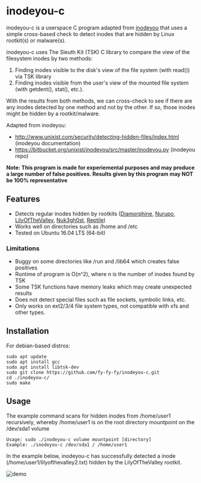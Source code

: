 # inodeyou-c
inodeyou-c is a userspace C program adapted from [inodeyou](https://bitbucket.org/unixist/inodeyou/src/master/inodeyou.py) that uses a simple cross-based check to detect inodes that are hidden by Linux rootkit(s) or malware(s). 

inodeyou-c uses The Sleuth Kit (TSK) C library to compare the view of the filesystem inodes by two methods:
1) Finding inodes visible to the disk's view of the file system (with read()) via TSK library
2) Finding inodes visible from the user's view of the mounted file system (with getdent(), stat(), etc.).

With the results from both methods, we can cross-check to see if there are any inodes detected by one method and not by the other. If so, those inodes might be hidden by a rootkit/malware. 

Adapted from inodeyou:
- http://www.unixist.com/security/detecting-hidden-files/index.html (inodeyou documentation)
- https://bitbucket.org/unixist/inodeyou/src/master/inodeyou.py (inodeyou repo)

**Note: This program is made for experiemental purposes and may produce a large number of false positives. Results given by this program may NOT be 100% representative**

## Features
- Detects regular inodes hidden by rootkits ([Diamorphine](https://github.com/m0nad/Diamorphine), [Nurupo](https://github.com/nurupo/rootkit), [LilyOfTheValley](https://github.com/En14c/LilyOfTheValley), [Nuk3gh0st](https://github.com/ropch4ins/Nuk3Gh0st), [Reptile](https://github.com/f0rb1dd3n/Reptile))
- Works well on directories such as /home and /etc
- Tested on Ubuntu 16.04 LTS (64-bit)

### Limitations
- Buggy on some directories like /run and /lib64 which creates false positives
- Runtime of program is O(n^2), where n is the number of inodes found by TSK
- Some TSK functions have memory leaks which may create unexpected results
- Does not detect special files such as file sockets, symbolic links, etc. 
- Only works on ext2/3/4 file system types, not compatible with xfs and other types. 


## Installation
For debian-based distros: 
```
sudo apt update
sudo apt install gcc
sudo apt install libtsk-dev
sudo git clone https://github.com/fy-fy-fy/inodeyou-c.git
cd ./inodeyou-c/
sudo make
```

## Usage
The example command scans for hidden inodes from /home/user1 recursively, whereby /home/user1 is on the root directory mountpoint on the /dev/sda1 volume
```
Usage: sudo ./inodeyou-c volume mountpoint [directory] 
Example: ./inodeyou-c /dev/sda1 / /home/user1
```
In the example below, inodeyou-c has successfully detected a inode (/home/user1/lilyofthevalley2.txt) hidden by the LilyOfTheValley rootkit.

![demo](https://user-images.githubusercontent.com/65337323/102330678-d1be9480-3fc4-11eb-9847-32a573ea244f.PNG)

